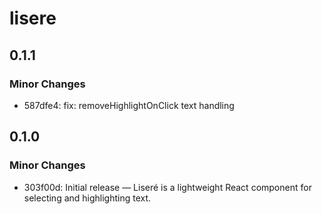 # lisere

## 0.1.1

### Minor Changes

- 587dfe4: fix: removeHighlightOnClick text handling

## 0.1.0

### Minor Changes

- 303f00d: Initial release — Liseré is a lightweight React component for selecting and highlighting text.
